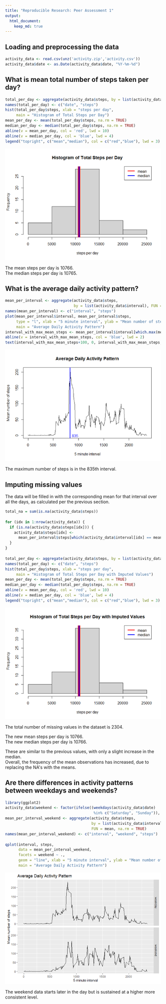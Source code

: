 ```yaml
---
title: "Reproducible Research: Peer Assessment 1"
output: 
  html_document:
    keep_md: true
---
```



## Loading and preprocessing the data


```r
activity_data <- read.csv(unz('activity.zip','activity.csv'))
activity_data$date <- as.Date(activity_data$date, "%Y-%m-%d")
```

## What is mean total number of steps taken per day?


```r
total_per_day <- aggregate(activity_data$steps, by = list(activity_data$date), FUN = sum)
names(total_per_day) <- c("date", "steps")
hist(total_per_day$steps, xlab = "steps per day", 
     main = "Histogram of Total Steps per Day")
mean_per_day <- mean(total_per_day$steps, na.rm = TRUE)
median_per_day <- median(total_per_day$steps, na.rm = TRUE)
abline(v = mean_per_day, col = 'red', lwd = 10)
abline(v = median_per_day, col = 'blue', lwd = 4)
legend("topright", c("mean","median"), col = c("red","blue"), lwd = 3)
```

![](PA1_template_files/figure-html/unnamed-chunk-2-1.png)<!-- -->

The mean steps per day is 10766.  
The median steps per day is 10765.  

## What is the average daily activity pattern?


```r
mean_per_interval <- aggregate(activity_data$steps, 
                               by = list(activity_data$interval), FUN = mean, na.rm = TRUE)
names(mean_per_interval) <- c("interval", "steps")
plot(mean_per_interval$interval, mean_per_interval$steps, 
     type = "l", xlab = "5 minute interval", ylab = "Mean number of steps",
     main = "Average Daily Activity Pattern")
interval_with_max_mean_steps <- mean_per_interval$interval[which.max(mean_per_interval$steps)]
abline(v = interval_with_max_mean_steps, col = 'blue', lwd = 2)
text(interval_with_max_mean_steps+100, 0, interval_with_max_mean_steps, col = "blue")
```

![](PA1_template_files/figure-html/unnamed-chunk-3-1.png)<!-- -->

The maximum number of steps is in the 835th interval.


## Imputing missing values


The data will be filled in with the corresponding mean for that interval over all the days, as calculated per the previous section.


```r
total_na = sum(is.na(activity_data$steps))

for (idx in 1:nrow(activity_data)) {
  if (is.na(activity_data$steps[idx])) {
    activity_data$steps[idx] <- 
      mean_per_interval$steps[which(activity_data$interval[idx] == mean_per_interval$interval)]
  }
}

total_per_day <- aggregate(activity_data$steps, by = list(activity_data$date), FUN = sum)
names(total_per_day) <- c("date", "steps")
hist(total_per_day$steps, xlab = "steps per day",
     main = "Histogram of Total Steps per Day with Imputed Values")
mean_per_day <- mean(total_per_day$steps, na.rm = TRUE)
median_per_day <- median(total_per_day$steps, na.rm = TRUE)
abline(v = mean_per_day, col = 'red', lwd = 10)
abline(v = median_per_day, col = 'blue', lwd = 4)
legend("topright", c("mean","median"), col = c("red","blue"), lwd = 3)
```

![](PA1_template_files/figure-html/unnamed-chunk-4-1.png)<!-- -->

The total number of missing values in the dataset is 2304.

The new mean steps per day is 10766.  
The new median steps per day is 10766.  

These are similar to the previous values, with only a slight increase in the median.  
Overall, the frequency of the mean observations has increased, due to replacing the NA's with the means.

## Are there differences in activity patterns between weekdays and weekends?


```r
library(ggplot2)
activity_data$weekend <- factor(ifelse((weekdays(activity_data$date) 
                                        %in% c("Saturday", "Sunday")), "weekend", "weekday"))
mean_per_interval_weekend <- aggregate(activity_data$steps, 
                                       by = list(activity_data$interval, activity_data$weekend), 
                                       FUN = mean, na.rm = TRUE)
names(mean_per_interval_weekend) <- c("interval", "weekend", "steps")

qplot(interval, steps,
      data = mean_per_interval_weekend,
      facets = weekend ~ .,
      geom = "line", xlab = "5 minute interval", ylab = "Mean number of steps",
      main = "Average Daily Activity Pattern")
```

![](PA1_template_files/figure-html/unnamed-chunk-5-1.png)<!-- -->

The weekend data starts later in the day but is sustained at a higher more consistent level.
